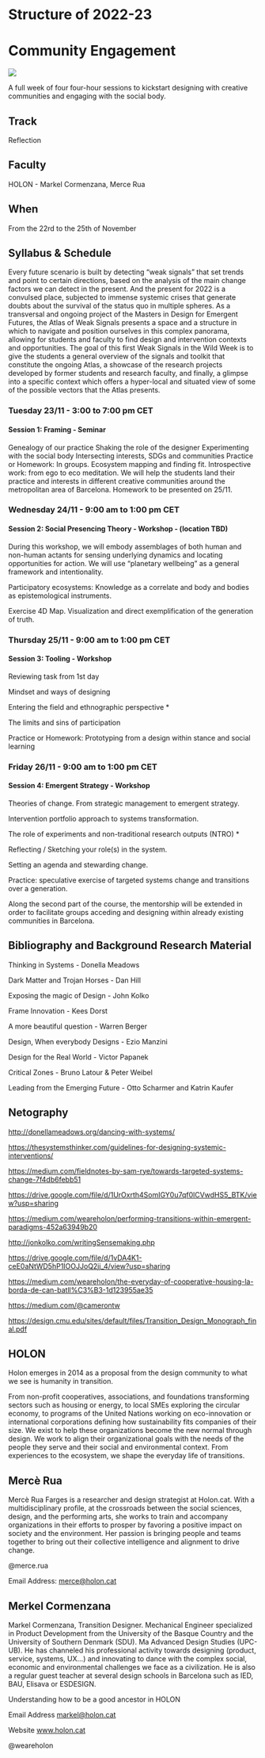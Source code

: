 Structure of 2022-23
======================

# Community Engagement

![](images/community_engagment_1.png)

A full week of four four-hour sessions to kickstart designing with creative communities and engaging with the social body.

## Track
 Reflection

## Faculty
HOLON - Markel Cormenzana, Merce Rua




## When  
From the 22rd to the 25th of November

## Syllabus & Schedule

Every future scenario is built by detecting “weak signals” that set trends and point to certain directions, based on the analysis of the main change factors we can detect in the present. And the present for 2022 is a convulsed place, subjected to immense systemic crises that generate doubts about the survival of the status quo in multiple spheres.
As a transversal and ongoing project of the Masters in Design for Emergent Futures, the Atlas of Weak Signals presents a space and a structure in which to navigate and position ourselves in this complex panorama, allowing for students and faculty to find design and intervention contexts and opportunities.
The goal of this first Weak Signals in the Wild Week is to give the students a general overview of the signals and toolkit that constitute the ongoing Atlas, a showcase of the research projects developed by former students and research faculty, and finally, a glimpse into a specific context which offers a hyper-local and situated view of some of the possible vectors that the Atlas presents.




### Tuesday 23/11 - 3:00 to 7:00 pm CET
#### Session 1: Framing - Seminar
Genealogy of our practice
Shaking the role of the designer
Experimenting with the social body
Intersecting interests, SDGs and communities
Practice or Homework: In groups. Ecosystem mapping and finding fit. Introspective work: from ego to eco meditation. We will help the students land their practice and interests in different creative communities around the metropolitan area of Barcelona. Homework to be presented on 25/11.



### Wednesday 24/11 - 9:00 am to 1:00 pm CET
#### Session 2: Social Presencing Theory - Workshop - (location TBD)
During this workshop, we will embody assemblages of both human and non-human actants for sensing underlying dynamics and locating opportunities for action. We will use “planetary wellbeing” as a general framework and intentionality.

Participatory ecosystems: Knowledge as a correlate and body and bodies as epistemological instruments.

Exercise 4D Map. Visualization and direct exemplification of the generation of truth.


### Thursday 25/11 - 9:00 am to 1:00 pm CET
#### Session 3: Tooling - Workshop
Reviewing task from 1st day

Mindset and ways of designing

Entering the field and ethnographic perspective *

The limits and sins of participation

Practice or Homework: Prototyping from a design within stance and social learning


### Friday 26/11 - 9:00 am to 1:00 pm CET
#### Session 4: Emergent Strategy - Workshop

Theories of change. From strategic management to emergent strategy.

Intervention portfolio approach to systems transformation.

The role of experiments and non-traditional research outputs (NTRO) *

Reflecting / Sketching your role(s) in the system.

Setting an agenda and stewarding change.

Practice: speculative exercise of targeted systems change and transitions over a generation.

Along the second part of the course, the mentorship will be extended in order to facilitate groups acceding and designing within already existing communities in Barcelona.


## Bibliography and Background Research Material

Thinking in Systems - Donella Meadows

Dark Matter and Trojan Horses - Dan Hill

Exposing the magic of Design - John Kolko

Frame Innovation - Kees Dorst

A more beautiful question - Warren Berger

Design, When everybody Designs - Ezio Manzini

Design for the Real World - Victor Papanek

Critical Zones - Bruno Latour & Peter Weibel

Leading from the Emerging Future - Otto Scharmer and Katrin Kaufer

## Netography

http://donellameadows.org/dancing-with-systems/

https://thesystemsthinker.com/guidelines-for-designing-systemic-interventions/

https://medium.com/fieldnotes-by-sam-rye/towards-targeted-systems-change-7f4db6febb51

https://drive.google.com/file/d/1UrOxrth4SomIGY0u7qf0lCVwdHS5_BTK/view?usp=sharing

https://medium.com/weareholon/performing-transitions-within-emergent-paradigms-452a63949b20

http://jonkolko.com/writingSensemaking.php

https://drive.google.com/file/d/1vDA4K1-ceE0aNtWD5hP1IOOJJoQ2jj_4/view?usp=sharing

https://medium.com/weareholon/the-everyday-of-cooperative-housing-la-borda-de-can-batll%C3%B3-1d123955ae35

https://medium.com/@camerontw

https://design.cmu.edu/sites/default/files/Transition_Design_Monograph_final.pdf

## HOLON

Holon emerges in 2014 as a proposal from the design community to what we see is humanity in transition.

From non-profit cooperatives, associations, and foundations transforming sectors such as housing or energy, to local SMEs exploring the circular economy, to programs of the United Nations working on eco-innovation or international corporations defining how sustainability fits companies of their size. We exist to help these organizations become the new normal through design. We work to align their organizational goals with the needs of the people they serve and their social and environmental context. From experiences to the ecosystem, we shape the everyday life of transitions.


## Mercè Rua

[](/assets/images/faculty_photos/merce_rua.jpg)

Mercè Rua Farges is a researcher and design strategist at Holon.cat. With a multidisciplinary profile, at the crossroads between the social sciences, design, and the performing arts, she works to train and accompany organizations in their efforts to prosper by favoring a positive impact on society and the environment. Her passion is bringing people and teams together to bring out their collective intelligence and alignment to drive change.

@merce.rua

Email Address: merce@holon.cat

## Merkel Cormenzana

[](/assets/images/faculty_photos/merkel_cormenzana.jpg)

Markel Cormenzana, Transition Designer. Mechanical Engineer specialized in Product Development from the University of the Basque Country and the University of Southern Denmark (SDU). Ma Advanced Design Studies (UPC-UB). He has channeled his professional activity towards designing (product, service, systems, UX...) and innovating to dance with the complex social, economic and environmental challenges we face as a civilization. He is also a regular guest teacher at several design schools in Barcelona such as IED, BAU, Elisava or ESDESIGN.

Understanding how to be a good ancestor in HOLON

Email Address markel@holon.cat

Website www.holon.cat

@weareholon
